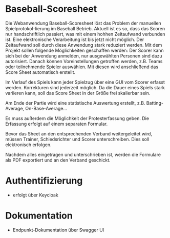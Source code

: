 # Baseball-Scoresheet
Die Webanwendung Baseball-Scoresheet löst das Problem der manuellen Spielprotokol-lierung im Baseball Betrieb. 
Aktuell ist es so, dass das Scoren nur handschriftlich passiert, was mit einem hohhen Zeitaufwand verbunden ist. Eine elektronische Verarbeitung ist bis jetzt nicht möglich. Der Zeitaufwand soll durch diese Anwendung stark reduziert werden. Mit dem Projekt sollen folgende Möglichkeiten geschaffen werden:
Der Scorer kann sich bei der Anwendung anmelden, nur ausgewählten Personen sind dazu autorisiert. Danach können Voreinstellungen getroffen werden, z.B. Teams oder teilnehmende Spieler auswählen. Mit diesen wird anschließend das Score Sheet automatisch erstellt.

Im Verlauf des Spiels kann jeder Spielzug über eine GUI vom Scorer erfasst werden. Korrekturen sind jederzeit möglich. Da die Dauer eines Spiels stark variieren kann, soll das Score Sheet in der Größe frei skalierbar sein.

Am Ende der Partie wird eine statistische Auswertung erstellt, z.B. Batting-Average, On-Base-Average…

Es muss außerdem die Möglichkeit der Protesterfassung geben. Die Erfassung erfolgt auf einem separaten Formular.

Bevor das Sheet an den entsprechenden Verband weitergeleitet wird, müssen Trainer, Schiedsrichter und Scorer unterschreiben. Dies soll elektronisch erfolgen.

Nachdem alles eingetragen und unterschrieben ist, werden die Formulare als PDF exportiert und an den Verband geschickt. 

# Authentifizierung
- erfolgt über Keycloak

# Dokumentation
- Endpunkt-Dokumentation über Swagger UI
